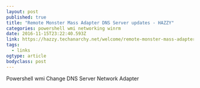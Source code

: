 ```yaml
---
layout: post 
published: true 
title: "Remote Monster Mass Adapter DNS Server updates - HAZZY" 
categories: powershell wmi networking winrm
date: 2016-11-15T23:22:40.593Z 
link: https://hazzy.techanarchy.net/welcome/remote-monster-mass-adapter-dns-server-updates/ 
tags:
  - links
ogtype: article 
bodyclass: post 
---
```


Powershell wmi Change DNS Server Network Adapter
